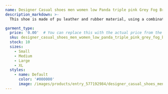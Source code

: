 ```yaml
---
name: Designer Casual shoes men women low Panda triple pink Grey Fog Brown Wolf Grey university red orange Medium Olive UNC Georgetown Active Fuch
description_markdown: >-
  This shoe is made of pu leather and rubber material, using a combination of sewing and glue. Suitable for daily running and walking wear, very comfortable,suitable for most. It can be worn in any place,can be worn all year round,fashionable and versatile. Which is available in various colors and styles,blue and black one is the most popular color. We also sell many other different style sport shoes,basketball shoes,casual shoes women high heels...also acceptable for bulk purchase,please contact us..syi

garment_type:
  price: '0.00'  # You can replace this with the actual price from the XML
  sku: designer_casual_shoes_men_women_low_panda_triple_pink_grey_fog_brown_wolf_grey_university_red_orange_medium_olive_unc_georgetown_active_fuch
  stock: 10
  sizes:
    - Small
    - Medium
    - Large
    - XL
  styles:
    - name: Default
      color: '#000000'
      image: /images/products/entry_577192984/designer_casual_shoes_men_women_low_panda_triple_pink_grey_fog_brown_wolf_grey_university_red_orange_medium_olive_unc_georgetown_active_fuch_577192984.jpg
---
```

